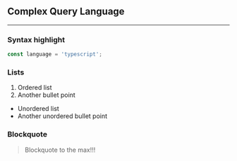 ## Complex Query Language

---

### Syntax highlight
```typescript
const language = 'typescript';
```

### Lists
1. Ordered list
2. Another bullet point
  - Unordered list
  - Another unordered bullet point

### Blockquote
> Blockquote to the max!!!
